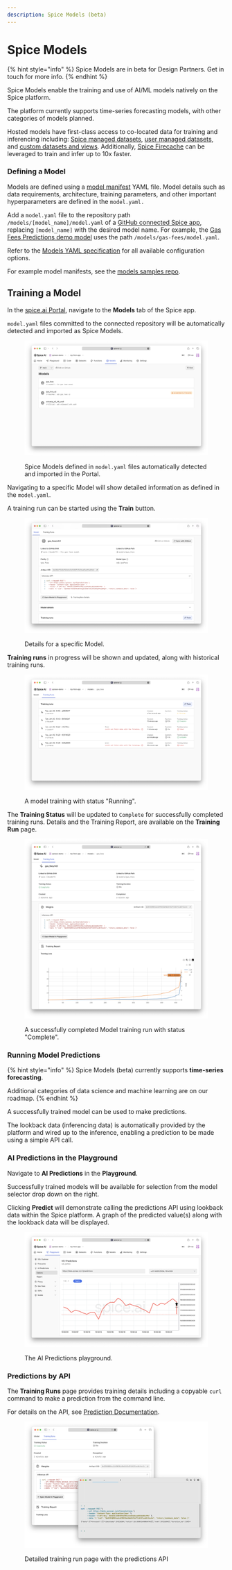 ```yaml
---
description: Spice Models (beta)
---
```


# Spice Models

{% hint style="info" %}
Spice Models are in beta for Design Partners. Get in touch for more info.
{% endhint %}

Spice Models enable the training and use of AI/ML models natively on the Spice platform.

The platform currently supports time-series forecasting models, with other categories of models planned.

Hosted models have first-class access to co-located data for training and inferencing including: [Spice managed datasets](datasets.md), [user managed datasets](external-data-sources.md), and [custom datasets and views](datasets-and-views.md). Additionally, [Spice Firecache](spice-firecache/) can be leveraged to train and infer up to 10x faster.

### Defining a Model

Models are defined using a [model manifest](../reference/specifications/models-yaml-specification/) YAML file. Model details such as data requirements, architecture, training parameters, and other important hyperparameters are defined in the `model.yaml.`

Add a `model.yaml` file to the repository path `/models/[model_name]/model.yaml` of a [GitHub connected Spice app](../portal/apps/connect-github-repository.md), replacing `[model_name]` with the desired model name. For example, the [Gas Fees Predictions demo model](https://github.com/lukekim/demo/blob/main/models/gas\_fees-firecache/model.yaml) uses the path `/models/gas-fees/model.yaml`.

Refer to the [Models YAML specification](../reference/specifications/models-yaml-specification/) for all available configuration options.

For example model manifests, see the [models samples repo](https://github.com/spiceai/samples/tree/trunk/.spice/models).

## Training a Model

In the [spice.ai Portal](https://spice.ai), navigate to the **Models** tab of the Spice app.

`model.yaml` files committed to the connected repository will be automatically detected and imported as Spice Models.

<figure><img src="../.gitbook/assets/CleanShot 2024-01-30 at 10.49.30@2x.png" alt=""><figcaption><p>Spice Models defined in <code>model.yaml</code> files automatically detected and imported in the Portal.</p></figcaption></figure>

Navigating to a specific Model will show detailed information as defined in the `model.yaml`.

A training run can be started using the **Train** button.

<figure><img src="../.gitbook/assets/CleanShot 2024-01-30 at 10.51.58@2x.png" alt=""><figcaption><p>Details for a specific Model.</p></figcaption></figure>

**Training runs** in progress will be shown and updated, along with historical training runs.

<figure><img src="../.gitbook/assets/CleanShot 2024-01-30 at 10.53.08@2x.png" alt=""><figcaption><p>A model training with status "Running".</p></figcaption></figure>

The **Training Status** will be updated to `Complete` for successfully completed training runs. Details and the Training Report, are available on the **Training Run** page.

<figure><img src="../.gitbook/assets/CleanShot 2024-01-30 at 10.55.32@2x.png" alt=""><figcaption><p>A successfully completed Model training run with status "Complete".</p></figcaption></figure>

### Running Model Predictions

{% hint style="info" %}
Spice Models (beta) currently supports **time-series forecasting**.&#x20;

Additional categories of data science and machine learning are on our roadmap.
{% endhint %}

A successfully trained model can be used to make predictions.

The lookback data (inferencing data) is automatically provided by the platform and wired up to the inference, enabling a prediction to be made using a simple API call.

### AI Predictions in the Playground

Navigate to **AI Predictions** in the **Playground**.

Successfully trained models will be available for selection from the model selector drop down on the right.

Clicking **Predict** will demonstrate calling the predictions API using lookback data within the Spice platform. A graph of the predicted value(s) along with the lookback data will be displayed.

<figure><img src="../.gitbook/assets/CleanShot 2024-01-30 at 11.02.00@2x.png" alt=""><figcaption><p>The AI Predictions playground.</p></figcaption></figure>

### Predictions by API

The **Training Runs** page provides training details including a copyable `curl` command to make a prediction from the command line.

For details on the API, see [Prediction Documentation](../api/predictions/).&#x20;

<figure><img src="../.gitbook/assets/CleanShot 2024-01-30 at 11.00.34@2x.png" alt=""><figcaption><p>Detailed training run page with the predictions API</p></figcaption></figure>
